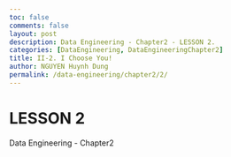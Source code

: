 ```yaml
---
toc: false
comments: false
layout: post
description: Data Engineering - Chapter2 - LESSON 2.
categories: [DataEngineering, DataEngineeringChapter2]
title: II-2. I Choose You!
author: NGUYEN Huynh Dung
permalink: /data-engineering/chapter2/2/
---
```


# LESSON 2
Data Engineering - Chapter2



